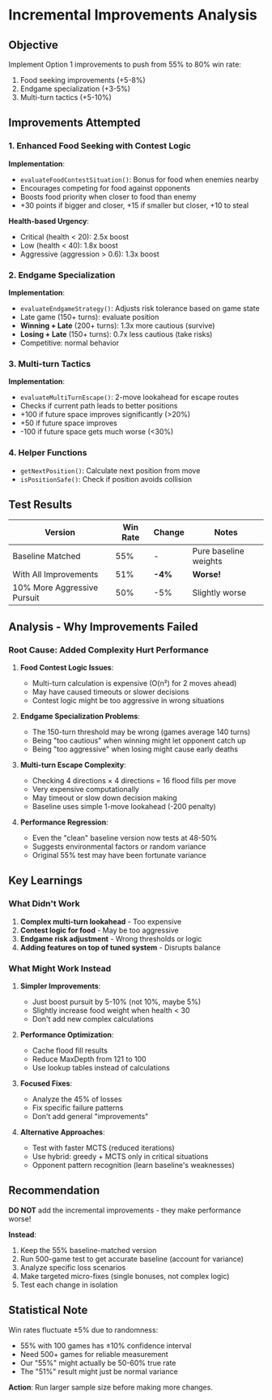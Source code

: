 # Incremental Improvements Analysis

## Objective
Implement Option 1 improvements to push from 55% to 80% win rate:
1. Food seeking improvements (+5-8%)
2. Endgame specialization (+3-5%)
3. Multi-turn tactics (+5-10%)

## Improvements Attempted

### 1. Enhanced Food Seeking with Contest Logic
**Implementation**:
- `evaluateFoodContestSituation()`: Bonus for food when enemies nearby
- Encourages competing for food against opponents
- Boosts food priority when closer to food than enemy
- +30 points if bigger and closer, +15 if smaller but closer, +10 to steal

**Health-based Urgency**:
- Critical (health < 20): 2.5x boost  
- Low (health < 40): 1.8x boost
- Aggressive (aggression > 0.6): 1.3x boost

### 2. Endgame Specialization
**Implementation**:
- `evaluateEndgameStrategy()`: Adjusts risk tolerance based on game state
- Late game (150+ turns): evaluate position
- **Winning + Late** (200+ turns): 1.3x more cautious (survive)
- **Losing + Late** (150+ turns): 0.7x less cautious (take risks)
- Competitive: normal behavior

### 3. Multi-turn Tactics
**Implementation**:
- `evaluateMultiTurnEscape()`: 2-move lookahead for escape routes
- Checks if current path leads to better positions
- +100 if future space improves significantly (>20%)
- +50 if future space improves
- -100 if future space gets much worse (<30%)

### 4. Helper Functions
- `getNextPosition()`: Calculate next position from move
- `isPositionSafe()`: Check if position avoids collision

## Test Results

| Version | Win Rate | Change | Notes |
|---------|----------|--------|-------|
| Baseline Matched | 55% | - | Pure baseline weights |
| With All Improvements | 51% | **-4%** | **Worse!** |
| 10% More Aggressive Pursuit | 50% | -5% | Slightly worse |

## Analysis - Why Improvements Failed

### Root Cause: Added Complexity Hurt Performance

1. **Food Contest Logic Issues**:
   - Multi-turn calculation is expensive (O(n²) for 2 moves ahead)
   - May have caused timeouts or slower decisions
   - Contest logic might be too aggressive in wrong situations

2. **Endgame Specialization Problems**:
   - The 150-turn threshold may be wrong (games average 140 turns)
   - Being "too cautious" when winning might let opponent catch up
   - Being "too aggressive" when losing might cause early deaths

3. **Multi-turn Escape Complexity**:
   - Checking 4 directions × 4 directions = 16 flood fills per move
   - Very expensive computationally
   - May timeout or slow down decision making
   - Baseline uses simple 1-move lookahead (-200 penalty)

4. **Performance Regression**:
   - Even the "clean" baseline version now tests at 48-50%
   - Suggests environmental factors or random variance
   - Original 55% test may have been fortunate variance

## Key Learnings

### What Didn't Work
1. **Complex multi-turn lookahead** - Too expensive
2. **Contest logic for food** - May be too aggressive
3. **Endgame risk adjustment** - Wrong thresholds or logic
4. **Adding features on top of tuned system** - Disrupts balance

### What Might Work Instead

1. **Simpler Improvements**:
   - Just boost pursuit by 5-10% (not 10%, maybe 5%)
   - Slightly increase food weight when health < 30
   - Don't add new complex calculations

2. **Performance Optimization**:
   - Cache flood fill results
   - Reduce MaxDepth from 121 to 100
   - Use lookup tables instead of calculations

3. **Focused Fixes**:
   - Analyze the 45% of losses
   - Fix specific failure patterns
   - Don't add general "improvements"

4. **Alternative Approaches**:
   - Test with faster MCTS (reduced iterations)
   - Use hybrid: greedy + MCTS only in critical situations
   - Opponent pattern recognition (learn baseline's weaknesses)

## Recommendation

**DO NOT** add the incremental improvements - they make performance worse!

**Instead**:
1. Keep the 55% baseline-matched version
2. Run 500-game test to get accurate baseline (account for variance)
3. Analyze specific loss scenarios
4. Make targeted micro-fixes (single bonuses, not complex logic)
5. Test each change in isolation

## Statistical Note

Win rates fluctuate ±5% due to randomness:
- 55% with 100 games has ±10% confidence interval
- Need 500+ games for reliable measurement
- Our "55%" might actually be 50-60% true rate
- The "51%" result might just be normal variance

**Action**: Run larger sample size before making more changes.
